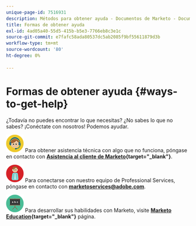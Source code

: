 ```yaml
---
unique-page-id: 7516931
description: Métodos para obtener ayuda - Documentos de Marketo - Documentación del producto
title: Formas de obtener ayuda
exl-id: 4ad05a40-55d5-415b-b5e3-7766eb8c3e1c
source-git-commit: e7fafc58ada80537dc5ab2085f9bf55611879d3b
workflow-type: tm+mt
source-wordcount: '80'
ht-degree: 0%

---
```


# Formas de obtener ayuda {#ways-to-get-help}

¿Todavía no puedes encontrar lo que necesitas? ¿No sabes lo que no sabes? ¡Conéctate con nosotros! Podemos ayudar.

![—](assets/seo-29.png) Para obtener asistencia técnica con algo que no funciona, póngase en contacto con **[Asistencia al cliente de Marketo](https://nation.marketo.com/t5/Support/ct-p/Support){target=&quot;_blank&quot;}**.

![—](assets/seo-30.png) Para conectarse con nuestro equipo de Professional Services, póngase en contacto con **[marketoservices@adobe.com](mailto:marketoservices@adobe.com)**.

![—](assets/education-science-08.png) Para desarrollar sus habilidades con Marketo, visite **[Marketo Education](https://www.marketo.com/education/){target=&quot;_blank&quot;}** página.
